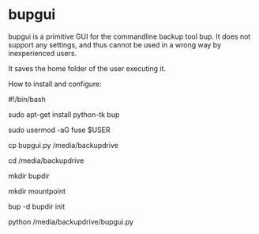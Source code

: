 # bupgui

bupgui is a primitive GUI for the commandline backup tool bup.
It does not support any settings, and thus cannot be used in a wrong way by inexperienced users.

It saves the home folder of the user executing it.



How to install and configure:

#!/bin/bash

sudo apt-get install python-tk bup

sudo usermod -aG fuse $USER

cp bupgui.py /media/backupdrive

cd /media/backupdrive

mkdir bupdir

mkdir mountpoint

bup -d bupdir init

python /media/backupdrive/bupgui.py
